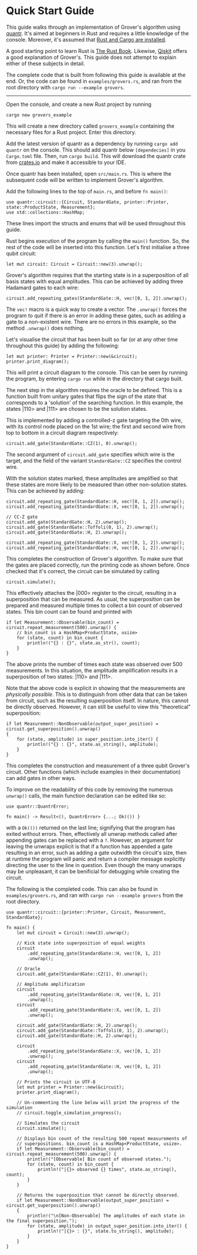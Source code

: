 # Quick Start Guide 

This guide walks through an implementation of Grover's algorithm using
[quantr](https://crates.io/crates/quantr). It's aimed at beginners in
Rust and requires a little knowledge of the console. Moreover,
it's assumed that [Rust and Cargo are
installed](https://doc.rust-lang.org/stable/book/ch01-00-getting-started.html).

A good starting point to learn Rust is [The Rust
Book](https://doc.rust-lang.org/stable/book/title-page.html). Likewise,
[Qiskit](https://qiskit.org/ecosystem/algorithms/tutorials/06_grover.html)
offers a good explanation of Grover's. This guide does not attempt to
explain either of these subjects in detail.

The complete code that is built from following this guide is available
at the end. Or, the code can be found in `examples/grovers.rs`, and ran
from the root directory with `cargo run --example grovers`.

---

Open the console, and create a new Rust project by running

``` console
cargo new grovers_example
```

This will create a new directory called `grovers_example` containing
the necessary files for a Rust project. Enter this directory.

Add the latest version of quantr as a dependency by running `cargo add
quantr` on the console. This should add quantr below `[dependecies]` in
you `Cargo.toml` file. Then, run `cargo build`. This will download the
quantr crate from [crates.io](https://crates.io/) and make it
accessible to your IDE.

Once quantr has been installed, open `src/main.rs`. This is where the
subsequent code will be written to implement Grover's algorithm.

Add the following lines to the top of `main.rs`, and before `fn main()`:

```rust, ignore
use quantr::circuit::{Circuit, StandardGate, printer::Printer, state::ProductState, Measurement};
use std::collections::HashMap;
```

These lines import the structs and enums that will be used throughout 
this guide.

Rust begins execution of the program by calling the `main()` function.
So, the rest of the code will be inserted into this function. Let's
first initialise a three qubit circuit:

```rust,ignore
let mut circuit: Circuit = Circuit::new(3).unwrap();
```

Grover's algorithm requires that the starting state is in a 
superposition of all basis states with equal amplitudes. This can be
achieved by adding three Hadamard gates to each wire:

```rust,ignore
circuit.add_repeating_gates(StandardGate::H, vec![0, 1, 2]).unwrap();
```

The `vec!` macro is a quick way to create a vector. The `.unwrap()`
forces the program to quit if there is an error in adding these gates,
such as adding a gate to a non-existent wire. There are no errors in
this example, so the method `.unwrap()` does nothing. 

Let's visualise the circuit that has been built so far (or at any other
time throughout this guide) by adding the following:

```rust,ignore
let mut printer: Printer = Printer::new(&circuit);
printer.print_diagram();
```

This will print a circuit diagram to the console. This can be seen by
running the program, by entering `cargo run` while in the directory that
cargo built.

The next step in the algorithm requires the oracle to be defined. This
is a function built from unitary gates that flips the sign of the state
that corresponds to a 'solution' of the searching function. In this
example, the states |110> and |111> are chosen to be the solution
states.

This is implemented by adding a controlled-z gate targeting the 0th
wire, with its control node placed on the 1st wire; the first and second
wire from top to bottom in a circuit diagram respectively:

```rust,ignore
circuit.add_gate(StandardGate::CZ(1), 0).unwrap();
```

The second argument of `circuit.add_gate` specifies which wire is the
target, and the field of the variant `StandardGate::CZ` specifies the
control wire.

With the solution states marked, these amplitudes are amplified so
that these states are more likely to be measured than other non-solution
states. This can be achieved by adding:

```rust,ignore
circuit.add_repeating_gate(StandardGate::H, vec![0, 1, 2]).unwrap();
circuit.add_repeating_gate(StandardGate::X, vec![0, 1, 2]).unwrap();

// CC-Z gate
circuit.add_gate(StandardGate::H, 2).unwrap();
circuit.add_gate(StandardGate::Toffoli(0, 1), 2).unwrap();
circuit.add_gate(StandardGate::H, 2).unwrap();

circuit.add_repeating_gate(StandardGate::X, vec![0, 1, 2]).unwrap();
circuit.add_repeating_gate(StandardGate::H, vec![0, 1, 2]).unwrap();
``` 

This completes the construction of Grover's algorithm. To make sure that
the gates are placed correctly, run the printing code as shown before.
Once checked that it's correct, the circuit can be simulated by calling

```rust,ignore
circuit.simulate();
```

This effectively attaches the |000> register to the circuit, resulting
in a superposition that can be measured. As usual, the superposition can
be prepared and measured multiple times to collect a bin count of
observed states. This bin count can be found and printed with

```rust,ignore
if let Measurement::Observable(bin_count) = circuit.repeat_measurement(500).unwrap() {
    // bin_count is a HashMap<ProductState, usize>
    for (state, count) in bin_count {
        println!("{} : {}", state.as_str(), count);
    }
}
```

The above prints the number of times each state was observed over 500
measurements. In this situation, the amplitude amplification results in
a superposition of two states: |110> and |111>.

Note that the above code is explicit in showing that the measurements
are *physically possible*. This is to distinguish from other data that
can be taken from circuit, such as the resulting superposition itself.
In nature, this cannot be directly observed. However, it can still be
useful to view this "theoretical" superposition:

```rust,ignore
if let Measurement::NonObservable(output_super_position) = circuit.get_superposition().unwrap() 
{
    for (state, amplitude) in super_position.into_iter() {
        println!("{} : {}", state.as_string(), amplitude);
    }
}
```

This completes the construction and measurement of a three qubit
Grover's circuit. Other functions (which include examples in their
documentation) can add gates in other ways.

To improve on the readability of this code by removing the numerous
`unwrap()` calls, the main function declaration can be edited like so:

```rust,ignore 
use quantr::QuantrError;

fn main() -> Result<(), QuantrError> {...; Ok(()) }
```

with a `Ok(())` returned on the last line; signifying that the program
has exited without errors. Then, effectively all unwrap methods called
after appending gates can be replaced with a `?`. However, an argument
for leaving the unwraps explicit is that if a function has appended a
gate resulting in an error, such as adding a gate outwidth the circuit's
size, then at runtime the program will panic and return a compiler
message explicitly directing the user to the line in question. Even
though the many unwraps may be unpleasant, it can be benificial for
debugging while creating the circuit.

The following is the completed code. This can also be found in
`examples/grovers.rs`, and ran with `cargo run --example grovers` from
the root directory.

```rust,ignore
use quantr::circuit::{printer::Printer, Circuit, Measurement, StandardGate};

fn main() {
    let mut circuit = Circuit::new(3).unwrap();

    // Kick state into superposition of equal weights
    circuit
        .add_repeating_gate(StandardGate::H, vec![0, 1, 2])
        .unwrap();

    // Oracle
    circuit.add_gate(StandardGate::CZ(1), 0).unwrap();

    // Amplitude amplification
    circuit
        .add_repeating_gate(StandardGate::H, vec![0, 1, 2])
        .unwrap();
    circuit
        .add_repeating_gate(StandardGate::X, vec![0, 1, 2])
        .unwrap();

    circuit.add_gate(StandardGate::H, 2).unwrap();
    circuit.add_gate(StandardGate::Toffoli(0, 1), 2).unwrap();
    circuit.add_gate(StandardGate::H, 2).unwrap();

    circuit
        .add_repeating_gate(StandardGate::X, vec![0, 1, 2])
        .unwrap();
    circuit
        .add_repeating_gate(StandardGate::H, vec![0, 1, 2])
        .unwrap();

    // Prints the circuit in UTF-8
    let mut printer = Printer::new(&circuit);
    printer.print_diagram();

    // Un-commenting the line below will print the progress of the simulation
    // circuit.toggle_simulation_progress();

    // Simulates the circuit
    circuit.simulate();

    // Displays bin count of the resulting 500 repeat measurements of
    // superpositions. bin_count is a HashMap<ProductState, usize>.
    if let Measurement::Observable(bin_count) = circuit.repeat_measurement(500).unwrap() {
        println!("[Observable] Bin count of observed states.");
        for (state, count) in bin_count {
            println!("|{}> observed {} times", state.as_string(), count);
        }
    }

    // Returns the superpsoition that cannot be directly observed.
    if let Measurement::NonObservable(output_super_position) = circuit.get_superposition().unwrap()
    {
        println!("\n[Non-Observable] The amplitudes of each state in the final superposition.");
        for (state, amplitude) in output_super_position.into_iter() {
            println!("|{}> : {}", state.to_string(), amplitude);
        }
    }
}
```
